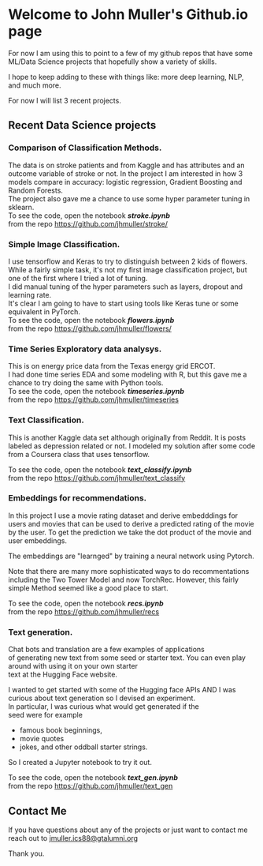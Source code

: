 # Welcome to John Muller's Github.io page

For now I am using this to point to a few  of my github repos that have some ML/Data Science projects
that hopefully show a variety of skills.

I hope to keep adding to these with things like: more deep learning, NLP, and much more.

For now I will list 3 recent projects.

## Recent Data Science projects


### Comparison of Classification Methods.
The data is on stroke patients and from Kaggle and has attributes
  and an outcome variable of stroke or not.
In the project I am interested in how 3 models compare in accuracy:
     logistic regression, Gradient Boosting and Random Forests.  
The project also gave me a chance to use some hyper parameter tuning in sklearn.  
To see the code, open the notebook ***stroke.ipynb***  
from the repo https://github.com/jhmuller/stroke/

### Simple Image Classification.   
 I use tensorflow and Keras to try to distinguish
between 2 kids of flowers. While a fairly simple task, it's not my first image classification project,  but one of the first where I tried a lot of tuning.  
 I did manual tuning of the hyper parameters such as layers, dropout and learning rate.   
It's clear I am going to have to start using tools like Keras tune or some equivalent in PyTorch.   
To see the code, open the notebook ***flowers.ipynb***   
 from the repo https://github.com/jhmuller/flowers/

### Time Series Exploratory data analysys.
This is on energy price data from the Texas energy grid ERCOT.  
I had done time series EDA and some modeling with R,
but this gave me a chance to try doing the same with Python tools.  
To see the code, open the notebook ***timeseries.ipynb***  
 from the repo https://github.com/jhmuller/timeseries

### Text Classification.
This is another Kaggle data set although originally from Reddit.
It is posts labeled as depression related or not.
I modeled my solution after some code from a Coursera class that uses tensorflow.  

To see the code, open the notebook ***text_classify.ipynb***  
  from the repo  https://github.com/jhmuller/text_classify

### Embeddings for recommendations.
In this project I use a movie rating dataset and derive embedddings
 for users and movies that can be used to derive a predicted
 rating of the movie by the user.  To get the prediction we take
 the dot product of the movie and user embeddings.

 The embeddings are "learnged" by training a neural network using Pytorch.

 Note that there are many more sophisticated ways to do recommentations including
   the Two Tower Model and now TorchRec.  However, this fairly simple Method
   seemed like a good place to start.

 To see the code, open the notebook ***recs.ipynb***  
  from the repo https://github.com/jhmuller/recs

### Text generation.
Chat bots and translation are a few examples of applications  
of generating new text from some seed or starter text.
You can even play around with using it on your own starter  
text at the Hugging Face website.

I wanted to get started with some of the Hugging face APIs AND I was  
curious about text generation so I devised an experiment.  
In particular, I was curious what would get generated if the   
seed were for example
* famous book beginnings,
* movie quotes
* jokes, and other oddball starter strings.

So I created a Jupyter notebook to try it out.

To see the code, open the notebook ***text_gen.ipynb***  
 from the repo https://github.com/jhmuller/text_gen



## Contact Me
If you have questions about any of the projects or just want to contact me  
reach out to jmuller.ics88@gtalumni.org

Thank you.
